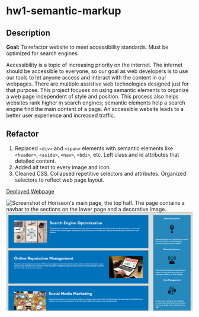 # hw1-semantic-markup

## Description

**Goal:** To refactor website to meet accessibility standards. Must be optimized for search engines.

Accessibility is a topic of increasing priority on the internet. The internet should be accessible to everyone, so our goal as web developers is to use our tools to let anyone access and interact with the content in our webpages. There are multiple assistive web technologies designed just for that purpose. This project focuses on using semantic elements to organize a web page independent of style and position. This process also helps websites rank higher in search engines; semantic elements help a search engine find the main content of a page. An accessible website leads to a better user experience and increased traffic.

## Refactor

1. Replaced `<div>` and `<span>` elements with semantic elements like `<header>`, `<aside>`, `<nav>`, `<bdi>`, etc. Left class and id attributes that detailed content.
1. Added alt text to every image and icon.
1. Cleaned CSS. Collapsed repetitive selectors and attributes. Organized selectors to reflect web page layout.

[Deployed Webpage](https://supsha878.github.io/hw1-semantic-markup/)

![Screenshot of Horiseon's main page, the top half. The page contains a navbar to the sections on the lower page and a decorative image.](./assets/images/horiseon-screenshot-1.png)
![Screenshot of Horiseon's main page, the bottom half. The page contains 2 sections: Search Engine Optimization, Online Reputation Management, and Social Media Marketing. There is a sidebar containing their benefits to businesses.](./assets/images/horiseon-screenshot-2.png)